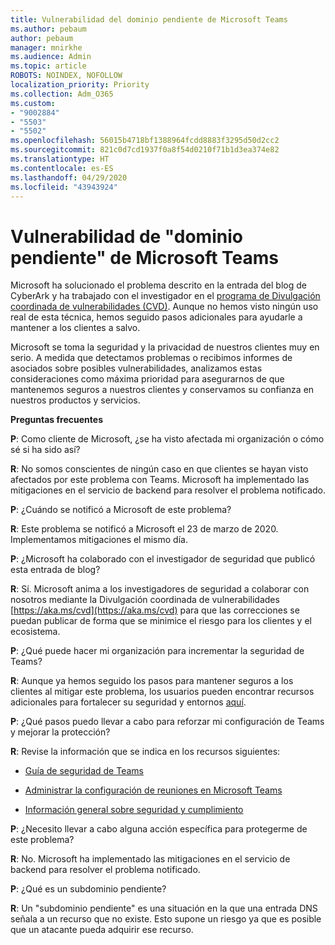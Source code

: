 ```yaml
---
title: Vulnerabilidad del dominio pendiente de Microsoft Teams
ms.author: pebaum
author: pebaum
manager: mnirkhe
ms.audience: Admin
ms.topic: article
ROBOTS: NOINDEX, NOFOLLOW
localization_priority: Priority
ms.collection: Adm_O365
ms.custom:
- "9002884"
- "5503"
- "5502"
ms.openlocfilehash: 56015b4718bf1388964fcdd8883f3295d50d2cc2
ms.sourcegitcommit: 821c0d7cd1937f0a8f54d0210f71b1d3ea374e82
ms.translationtype: HT
ms.contentlocale: es-ES
ms.lasthandoff: 04/29/2020
ms.locfileid: "43943924"
---
```

# <a name="microsoft-teams-dangling-domain-vulnerability"></a>Vulnerabilidad de "dominio pendiente" de Microsoft Teams

Microsoft ha solucionado el problema descrito en la entrada del blog de CyberArk y ha trabajado con el investigador en el [programa de Divulgación coordinada de vulnerabilidades (CVD)](https://aka.ms/cvd). Aunque no hemos visto ningún uso real de esta técnica, hemos seguido pasos adicionales para ayudarle a mantener a los clientes a salvo.

Microsoft se toma la seguridad y la privacidad de nuestros clientes muy en serio. A medida que detectamos problemas o recibimos informes de asociados sobre posibles vulnerabilidades, analizamos estas consideraciones como máxima prioridad para asegurarnos de que mantenemos seguros a nuestros clientes y conservamos su confianza en nuestros productos y servicios.

**Preguntas frecuentes**

**P**: Como cliente de Microsoft, ¿se ha visto afectada mi organización o cómo sé si ha sido así?

**R**: No somos conscientes de ningún caso en que clientes se hayan visto afectados por este problema con Teams. Microsoft ha implementado las mitigaciones en el servicio de backend para resolver el problema notificado.

**P**: ¿Cuándo se notificó a Microsoft de este problema?

**R**: Este problema se notificó a Microsoft el 23 de marzo de 2020. Implementamos mitigaciones el mismo día.

**P**: ¿Microsoft ha colaborado con el investigador de seguridad que publicó esta entrada de blog?

**R**: Sí. Microsoft anima a los investigadores de seguridad a colaborar con nosotros mediante la Divulgación coordinada de vulnerabilidades [https://aka.ms/cvd](https://aka.ms/cvd) para que las correcciones se puedan publicar de forma que se minimice el riesgo para los clientes y el ecosistema.  

**P**: ¿Qué puede hacer mi organización para incrementar la seguridad de Teams?  

**R**: Aunque ya hemos seguido los pasos para mantener seguros a los clientes al mitigar este problema, los usuarios pueden encontrar recursos adicionales para fortalecer su seguridad y entornos [aquí](https://www.microsoft.com/microsoft-365/blog/2020/04/06/it-professionals-privacy-security-microsoft-teams/).  

**P**: ¿Qué pasos puedo llevar a cabo para reforzar mi configuración de Teams y mejorar la protección?

**R**: Revise la información que se indica en los recursos siguientes: 

- [Guía de seguridad de Teams](https://docs.microsoft.com/microsoftteams/teams-security-guide)

- [Administrar la configuración de reuniones en Microsoft Teams](https://docs.microsoft.com/microsoftteams/meeting-settings-in-teams)

- [Información general sobre seguridad y cumplimiento](https://docs.microsoft.com/microsoftteams/security-compliance-overview)

**P**: ¿Necesito llevar a cabo alguna acción específica para protegerme de este problema?

**R**: No. Microsoft ha implementado las mitigaciones en el servicio de backend para resolver el problema notificado.

**P**: ¿Qué es un subdominio pendiente?

**R**: Un "subdominio pendiente" es una situación en la que una entrada DNS señala a un recurso que no existe.  Esto supone un riesgo ya que es posible que un atacante pueda adquirir ese recurso.
